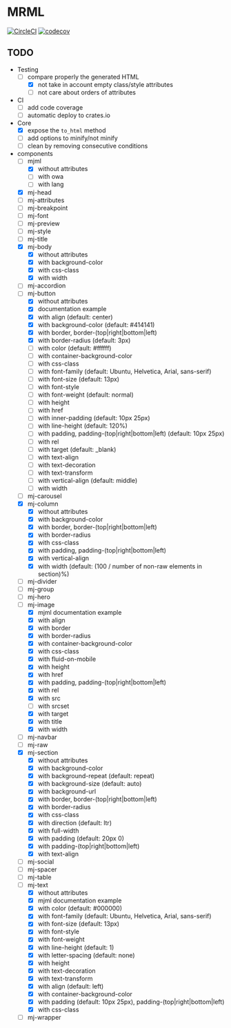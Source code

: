# MRML

[![CircleCI](https://circleci.com/gh/jdrouet/mrml.svg?style=shield)](https://app.circleci.com/pipelines/github/jdrouet/mrml)
[![codecov](https://codecov.io/gh/jdrouet/mrml/branch/master/graph/badge.svg?token=L3LKpV3RpR)](https://codecov.io/gh/jdrouet/mrml)

## TODO

- Testing
  - [ ] compare properly the generated HTML
    - [x] not take in account empty class/style attributes
    - [ ] not care about orders of attributes
- CI
  - [ ] add code coverage
  - [ ] automatic deploy to crates.io
- Core
  - [x] expose the `to_html` method
  - [ ] add options to minify/not minify
  - [ ] clean by removing consecutive conditions
- components
  - [ ] mjml
    - [x] without attributes
    - [ ] with owa
    - [ ] with lang
  - [x] mj-head
  - [ ] mj-attributes
  - [ ] mj-breakpoint
  - [ ] mj-font
  - [ ] mj-preview
  - [ ] mj-style
  - [ ] mj-title
  - [x] mj-body
    - [x] without attributes
    - [x] with background-color
    - [x] with css-class
    - [x] with width
  - [ ] mj-accordion
  - [ ] mj-button
    - [x] without attributes
    - [x] documentation example
    - [x] with align (default: center)
    - [x] with background-color (default: #414141)
    - [x] with border, border-(top|right|bottom|left)
    - [x] with border-radius (default: 3px)
    - [ ] with color (default: #ffffff)
    - [ ] with container-background-color
    - [ ] with css-class
    - [ ] with font-family (default: Ubuntu, Helvetica, Arial, sans-serif)
    - [ ] with font-size (default: 13px)
    - [ ] with font-style
    - [ ] with font-weight (default: normal)
    - [ ] with height
    - [ ] with href
    - [ ] with inner-padding (default: 10px 25px)
    - [ ] with line-height (default: 120%)
    - [ ] with padding, padding-(top|right|bottom|left) (default: 10px 25px)
    - [ ] with rel
    - [ ] with target (default: _blank)
    - [ ] with text-align
    - [ ] with text-decoration
    - [ ] with text-transform
    - [ ] with vertical-align (default: middle)
    - [ ] with width
  - [ ] mj-carousel
  - [x] mj-column
    - [x] without attributes
    - [x] with background-color
    - [x] with border, border-(top|right|bottom|left)
    - [x] with border-radius
    - [x] with css-class
    - [x] with padding, padding-(top|right|bottom|left)
    - [x] with vertical-align
    - [x] with width (default: (100 / number of non-raw elements in section)%)
  - [ ] mj-divider
  - [ ] mj-group
  - [ ] mj-hero
  - [ ] mj-image
    - [x] mjml documentation example
    - [x] with align
    - [x] with border
    - [x] with border-radius
    - [x] with container-background-color
    - [x] with css-class
    - [x] with fluid-on-mobile
    - [x] with height
    - [x] with href
    - [x] with padding, padding-(top|right|bottom|left)
    - [x] with rel
    - [x] with src
    - [ ] with srcset
    - [x] with target
    - [x] with title
    - [x] with width
  - [ ] mj-navbar
  - [ ] mj-raw
  - [x] mj-section
    - [x] without attributes
    - [x] with background-color
    - [x] with background-repeat (default: repeat)
    - [x] with background-size (default: auto)
    - [x] with background-url
    - [x] with border, border-(top|right|bottom|left)
    - [x] with border-radius
    - [x] with css-class
    - [x] with direction (default: ltr)
    - [x] with full-width
    - [x] with padding (default: 20px 0)
    - [x] with padding-(top|right|bottom|left)
    - [x] with text-align
  - [ ] mj-social
  - [ ] mj-spacer
  - [ ] mj-table
  - [ ] mj-text
    - [x] without attributes
    - [x] mjml documentation example
    - [x] with color (default: #000000)
    - [x] with font-family (default: Ubuntu, Helvetica, Arial, sans-serif)
    - [x] with font-size (default: 13px)
    - [x] with font-style
    - [x] with font-weight
    - [x] with line-height (default: 1)
    - [x] with letter-spacing (default: none)
    - [x] with height
    - [x] with text-decoration
    - [x] with text-transform
    - [x] with align (default: left)
    - [x] with container-background-color
    - [x] with padding (default: 10px 25px), padding-(top|right|bottom|left)
    - [x] with css-class
  - [ ] mj-wrapper

